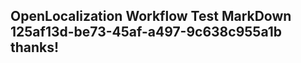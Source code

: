 <properties
ms.topic="hero-topic"
ms.test1="hero-topic"
ms.test2="test"/>


## OpenLocalization Workflow Test MarkDown 125af13d-be73-45af-a497-9c638c955a1b thanks!



<!--HONumber=Aug16_HO1-->


